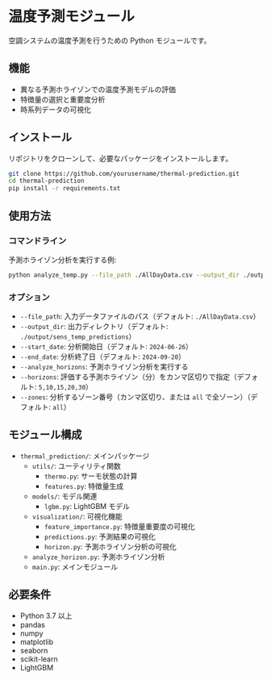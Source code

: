 # 温度予測モジュール

空調システムの温度予測を行うための Python モジュールです。

## 機能

- 異なる予測ホライゾンでの温度予測モデルの評価
- 特徴量の選択と重要度分析
- 時系列データの可視化

## インストール

リポジトリをクローンして、必要なパッケージをインストールします。

```bash
git clone https://github.com/yourusername/thermal-prediction.git
cd thermal-prediction
pip install -r requirements.txt
```

## 使用方法

### コマンドライン

予測ホライゾン分析を実行する例:

```bash
python analyze_temp.py --file_path ./AllDayData.csv --output_dir ./output --analyze_horizons --zones 0,1,2 --horizons 5,10,15,20
```

### オプション

- `--file_path`: 入力データファイルのパス（デフォルト: `./AllDayData.csv`）
- `--output_dir`: 出力ディレクトリ（デフォルト: `./output/sens_temp_predictions`）
- `--start_date`: 分析開始日（デフォルト: `2024-06-26`）
- `--end_date`: 分析終了日（デフォルト: `2024-09-20`）
- `--analyze_horizons`: 予測ホライゾン分析を実行する
- `--horizons`: 評価する予測ホライゾン（分）をカンマ区切りで指定（デフォルト: `5,10,15,20,30`）
- `--zones`: 分析するゾーン番号（カンマ区切り、または `all` で全ゾーン）（デフォルト: `all`）

## モジュール構成

- `thermal_prediction/`: メインパッケージ
  - `utils/`: ユーティリティ関数
    - `thermo.py`: サーモ状態の計算
    - `features.py`: 特徴量生成
  - `models/`: モデル関連
    - `lgbm.py`: LightGBM モデル
  - `visualization/`: 可視化機能
    - `feature_importance.py`: 特徴量重要度の可視化
    - `predictions.py`: 予測結果の可視化
    - `horizon.py`: 予測ホライゾン分析の可視化
  - `analyze_horizon.py`: 予測ホライゾン分析
  - `main.py`: メインモジュール

## 必要条件

- Python 3.7 以上
- pandas
- numpy
- matplotlib
- seaborn
- scikit-learn
- LightGBM
